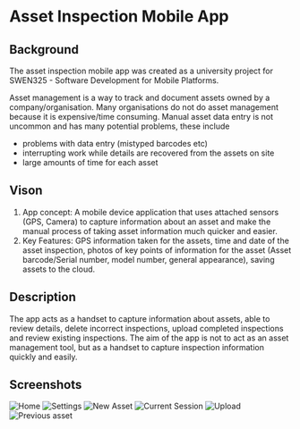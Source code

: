 # Asset Inspection Mobile App
## Background
The asset inspection mobile app was created as a university project for SWEN325 - Software Development for Mobile Platforms.

Asset management is a way to track and document assets owned by a company/organisation. Many organisations do not do asset management because it is expensive/time consuming. Manual asset data entry is not uncommon and has many potential problems, these include
+ problems with data entry (mistyped barcodes etc)
+ interrupting work while details are recovered from the assets on site
+ large amounts of time for each asset

## Vison
1. App concept: A mobile device application that uses attached sensors (GPS, Camera) to capture information about an asset and make the manual process of taking asset information much quicker and easier.
2. Key Features: GPS information taken for the assets, time and date of the asset inspection, photos of key points of information for the asset (Asset barcode/Serial number, model number, general appearance), saving assets to the cloud.

## Description
The app acts as a handset to capture information about assets, able to review details, delete incorrect inspections, upload completed inspections and review existing inspections.
The aim of the app is not to act as an asset management tool, but as a handset to capture inspection information quickly and easily.

## Screenshots
![Home](docs/screenshots/screenshot-01.png)
![Settings](docs/screenshots/screenshot-02.png)
![New Asset](docs/screenshots/screenshot-03.png)
![Current Session](docs/screenshots/screenshot-04.png)
![Upload](docs/screenshots/screenshot-05.png)
![Previous asset](docs/screenshots/screenshot-06.png)
